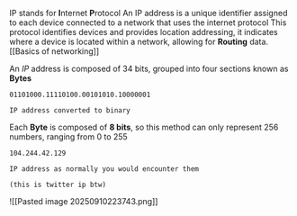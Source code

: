 IP stands for **I**nternet **P**rotocol
An IP address is a unique identifier assigned to each device connected to a network that uses the internet protocol
This protocol identifies devices and provides location addressing, it indicates where a device is located within a network, allowing for **Routing** data. [[Basics of networking]]

An *IP* address is composed of 34 bits, grouped into four sections known as **Bytes**
```
01101000.11110100.00101010.10000001

IP address converted to binary
```
Each **Byte** is composed of **8 bits**, so this method can only represent 256 numbers, ranging from 0 to 255
```
104.244.42.129

IP address as normally you would encounter them

(this is twitter ip btw)
```

![[Pasted image 20250910223743.png]]


